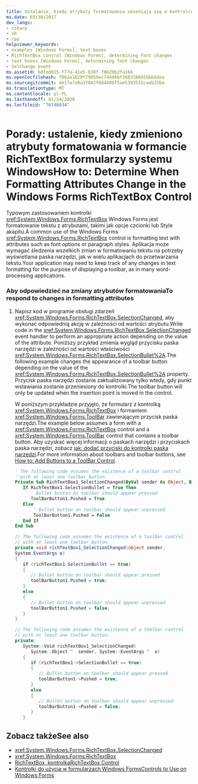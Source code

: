 ```yaml
---
title: Ustalanie, kiedy atrybuty formatowania zmieniają się w kontrolce RichTextBox
ms.date: 03/30/2017
dev_langs:
- csharp
- vb
- cpp
helpviewer_keywords:
- examples [Windows Forms], text boxes
- RichTextBox control [Windows Forms], determining font changes
- text boxes [Windows Forms], determining font changes
- SelChange event
ms.assetid: bdfed015-f77a-41e5-b38f-f8629b2fa166
ms.openlocfilehash: f9b2a1028f79059ec7d4d6bf3683100455bb5dea
ms.sourcegitcommit: de17a7a0a37042f0d4406f5ae5393531caeb25ba
ms.translationtype: MT
ms.contentlocale: pl-PL
ms.lasthandoff: 01/24/2020
ms.locfileid: "76746034"
---
```

# <a name="how-to-determine-when-formatting-attributes-change-in-the-windows-forms-richtextbox-control"></a><span data-ttu-id="d7e55-102">Porady: ustalenie, kiedy zmieniono atrybuty formatowania w formancie RichTextBox formularzy systemu Windows</span><span class="sxs-lookup"><span data-stu-id="d7e55-102">How to: Determine When Formatting Attributes Change in the Windows Forms RichTextBox Control</span></span>
<span data-ttu-id="d7e55-103">Typowym zastosowaniem kontrolki <xref:System.Windows.Forms.RichTextBox> Windows Forms jest formatowanie tekstu z atrybutami, takimi jak opcje czcionki lub Style akapitu.</span><span class="sxs-lookup"><span data-stu-id="d7e55-103">A common use of the Windows Forms <xref:System.Windows.Forms.RichTextBox> control is formatting text with attributes such as font options or paragraph styles.</span></span> <span data-ttu-id="d7e55-104">Aplikacja może wymagać śledzenia wszelkich zmian w formatowaniu tekstu na potrzeby wyświetlania paska narzędzi, jak w wielu aplikacjach do przetwarzania tekstu.</span><span class="sxs-lookup"><span data-stu-id="d7e55-104">Your application may need to keep track of any changes in text formatting for the purpose of displaying a toolbar, as in many word-processing applications.</span></span>  
  
### <a name="to-respond-to-changes-in-formatting-attributes"></a><span data-ttu-id="d7e55-105">Aby odpowiedzieć na zmiany atrybutów formatowania</span><span class="sxs-lookup"><span data-stu-id="d7e55-105">To respond to changes in formatting attributes</span></span>  
  
1. <span data-ttu-id="d7e55-106">Napisz kod w programie obsługi zdarzeń <xref:System.Windows.Forms.RichTextBox.SelectionChanged>, aby wykonać odpowiednią akcję w zależności od wartości atrybutu.</span><span class="sxs-lookup"><span data-stu-id="d7e55-106">Write code in the <xref:System.Windows.Forms.RichTextBox.SelectionChanged> event handler to perform an appropriate action depending on the value of the attribute.</span></span> <span data-ttu-id="d7e55-107">Poniższy przykład zmienia wygląd przycisku paska narzędzi w zależności od wartości właściwości <xref:System.Windows.Forms.RichTextBox.SelectionBullet%2A>.</span><span class="sxs-lookup"><span data-stu-id="d7e55-107">The following example changes the appearance of a toolbar button depending on the value of the <xref:System.Windows.Forms.RichTextBox.SelectionBullet%2A> property.</span></span> <span data-ttu-id="d7e55-108">Przycisk paska narzędzi zostanie zaktualizowany tylko wtedy, gdy punkt wstawiania zostanie przeniesiony do kontrolki.</span><span class="sxs-lookup"><span data-stu-id="d7e55-108">The toolbar button will only be updated when the insertion point is moved in the control.</span></span>  
  
     <span data-ttu-id="d7e55-109">W poniższym przykładzie przyjęto, że formularz z kontrolką <xref:System.Windows.Forms.RichTextBox> i formantem <xref:System.Windows.Forms.ToolBar> zawierającym przycisk paska narzędzi.</span><span class="sxs-lookup"><span data-stu-id="d7e55-109">The example below assumes a form with a <xref:System.Windows.Forms.RichTextBox> control and a <xref:System.Windows.Forms.ToolBar> control that contains a toolbar button.</span></span> <span data-ttu-id="d7e55-110">Aby uzyskać więcej informacji o paskach narzędzi i przyciskach paska narzędzi, zobacz [jak: dodać przyciski do kontrolki paska narzędzi](how-to-add-buttons-to-a-toolbar-control.md).</span><span class="sxs-lookup"><span data-stu-id="d7e55-110">For more information about toolbars and toolbar buttons, see [How to: Add Buttons to a ToolBar Control](how-to-add-buttons-to-a-toolbar-control.md).</span></span>  
  
    ```vb  
    ' The following code assumes the existence of a toolbar control  
    ' with at least one toolbar button.  
    Private Sub RichTextBox1_SelectionChanged(ByVal sender As Object, ByVal e As System.EventArgs) Handles RichTextBox1.SelectionChanged  
       If RichTextBox1.SelectionBullet = True Then  
          ' Bullet button on toolbar should appear pressed  
          ToolBarButton1.Pushed = True  
       Else  
           ' Bullet button on toolbar should appear unpressed  
           ToolBarButton1.Pushed = False  
       End If  
    End Sub  
    ```  
  
    ```csharp  
    // The following code assumes the existence of a toolbar control  
    // with at least one toolbar button.  
    private void richTextBox1_SelectionChanged(object sender,  
    System.EventArgs e)  
    {  
       if (richTextBox1.SelectionBullet == true)   
       {  
          // Bullet button on toolbar should appear pressed  
          toolBarButton1.Pushed = true;  
       }  
       else   
       {  
          // Bullet button on toolbar should appear unpressed  
          toolBarButton1.Pushed = false;  
       }  
    }  
    ```  
  
    ```cpp  
    // The following code assumes the existence of a toolbar control  
    // with at least one toolbar button.  
    private:  
       System::Void richTextBox1_SelectionChanged(  
          System::Object ^  sender, System::EventArgs ^  e)  
       {  
          if (richTextBox1->SelectionBullet == true)  
          {  
             // Bullet button on toolbar should appear pressed  
             toolBarButton1->Pushed = true;  
          }  
          else  
          {  
             // Bullet button on toolbar should appear unpressed  
             toolBarButton1->Pushed = false;  
          }  
       }  
    ```  
  
## <a name="see-also"></a><span data-ttu-id="d7e55-111">Zobacz także</span><span class="sxs-lookup"><span data-stu-id="d7e55-111">See also</span></span>

- <xref:System.Windows.Forms.RichTextBox.SelectionChanged>
- <xref:System.Windows.Forms.RichTextBox>
- [<span data-ttu-id="d7e55-112">RichTextBox, kontrolka</span><span class="sxs-lookup"><span data-stu-id="d7e55-112">RichTextBox Control</span></span>](richtextbox-control-windows-forms.md)
- [<span data-ttu-id="d7e55-113">Kontrolki do użycia w formularzach Windows Forms</span><span class="sxs-lookup"><span data-stu-id="d7e55-113">Controls to Use on Windows Forms</span></span>](controls-to-use-on-windows-forms.md)
